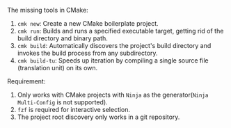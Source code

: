 The missing tools in CMake:
1. `cmk new`: Create a new CMake boilerplate project.
2. `cmk run`: Builds and runs a specified executable target, getting rid of the build directory and binary path.
3. `cmk build`: Automatically discovers the project's build directory and invokes the build process from any subdirectory.
4. `cmk build-tu`: Speeds up iteration by compiling a single source file (translation unit) on its own.

Requirement:
1. Only works with CMake projects with `Ninja` as the generator(`Ninja Multi-Config` is not supported).
2. `fzf` is required for interactive selection.
3. The project root discovery only works in a git repository.
